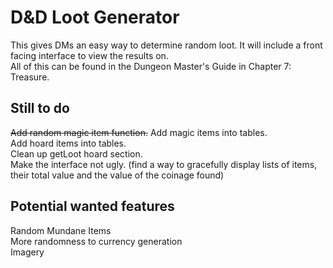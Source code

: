 # D&D Loot Generator

This gives DMs an easy way to determine random loot. It will include a front facing interface to view the results on.  
All of this can be found in the Dungeon Master's Guide in Chapter 7: Treasure.

## Still to do

~~Add random magic item function.~~
Add magic items into tables.  
Add hoard items into tables.  
Clean up getLoot hoard section.  
Make the interface not ugly. (find a way to gracefully display lists of items, their total value and the value of the coinage found)

## Potential wanted features

Random Mundane Items  
More randomness to currency generation  
Imagery  
